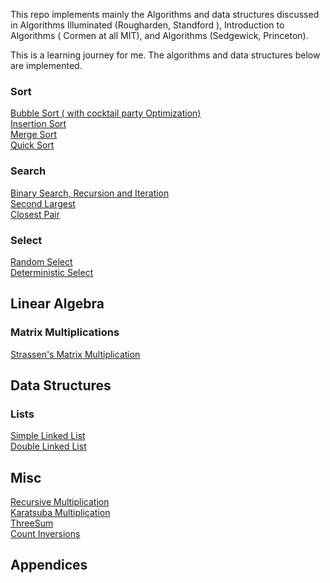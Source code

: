 
This repo implements mainly the Algorithms and data structures discussed in Algorithms Illuminated (Rougharden, Standford ), Introduction to Algorithms ( Cormen at all  MIT), and Algorithms (Sedgewick, Princeton).

This is a learning journey for me. The algorithms and data structures below are implemented. 


### Sort
[Bubble Sort ( with cocktail party Optimization)](Sort/Sort.py)  
[Insertion Sort](Sort/Sort.py)    
[Merge Sort](Sort/Sort.py)   
[Quick Sort](Sort/Sort.py)

### Search
[Binary Search, Recursion and Iteration](Search/Search.py)    
[Second Largest](Search/Search.py)  
[Closest Pair](Search/Search.py)

### Select
[Random Select](Select/Python/RSelect.py)  
[Deterministic Select](Select/Python/DSelect.py)


## Linear Algebra
### Matrix Multiplications 
[Strassen's Matrix Multiplication](LinearAlgebra/MatMul.py)

## Data Structures
### Lists
[Simple Linked List](DataStructures/LinkedList.py)  
[Double Linked List](DataStructures/DoubleLinkedList.py)


## Misc
[Recursive Multiplication](Misc/RecursiveIntegerMultiplication.py)  
[Karatsuba Multiplication](Misc/RecursiveIntegerMultiplication.py)  
[ThreeSum](Misc/Search.py)  
[Count Inversions](Misc/CountInversions.py)
## Appendices 
### 


 
